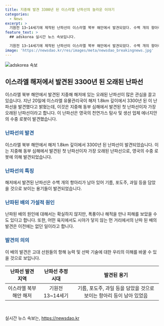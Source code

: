 ```yaml
---
title: 지중해 발견 3300년 된 이스라엘 난파선의 놀라운 이야기
categories:
  - News
excerpt: >
  기원전 13~14세기에 제작된 난파선이 이스라엘 북부 해안에서 발견되었다. 수백 개의 항아리가 남아 있는 3300년 된 난파선은 천연가스 탐사 및 생선업체 에너지안의 수중로봇에 의해 발견됐다. 이는 지중해 동부 심해에서 발견된 첫 난파선이자 가장 오래된 난파선으로, 배가 남겨진 이유는 불확실하지만 폭풍이나 해적을 만난 것으로 추정된다. 이 발견은 고대 선원의 능력에 대한 우리의 이해를 변화시킬 것으로 기대된다. (150자)
feature_text: >
  ## adskorea 실시간 뉴스 속보입니다.

  기원전 13~14세기에 제작된 난파선이 이스라엘 북부 해안에서 발견되었다. 수백 개의 항아리가 남아 있는 3300년 된 난파선은 천연가스 탐사 및 생선업체 에너지안의 수중로봇에 의해 발견됐다. 이는 지중해 동부 심해에서 발견된 첫 난파선이자 가장 오래된 난파선으로, 배가 남겨진 이유는 불확실하지만 폭풍이나 해적을 만난 것으로 추정된다. 이 발견은 고대 선원의 능력에 대한 우리의 이해를 변화시킬 것으로 기대된다. (150자)
image: 'https://newsdao.kr/res/images/meta/newsdao_breakingnews.jpg'
---
```


<p><img src="https://newsdao.kr/res/images/meta/newsdao_breakingnews.jpg" alt="adskorea 속보" /></p>

<h2 data-ke-size="size26">이스라엘 해저에서 발견된 3300년 된 오래된 난파선</h2>

<p data-ke-size="size16">이스라엘 북부 해안에서 발견된 지중해 해저에 있는 오래된 난파선이 많은 관심을 끌고 있습니다. 지난 20일에 이스라엘 유물관리국이 해저 1.8km 깊이에서 3300년 된 이 난파선을 발견했다고 밝혔는데, 이것은 지중해 동부 심해에서 발견된 첫 난파선이자 가장 오래된 난파선이라고 합니다. 이 난파선은 영국의 천연가스 탐사 및 생선 업체 에너지안의 수중 로봇이 발견했습니다.</p>

<h3><b><span style="color: #1a5490;">난파선의 발견</span></b></h3>

<p data-ke-size="size16">이스라엘 북부 해안에서 해저 1.8km 깊이에서 3300년 된 난파선이 발견되었습니다. 이는 지중해 동부 심해에서 발견된 첫 난파선이자 가장 오래된 난파선으로, 영국의 수중 로봇에 의해 발견되었습니다.</p>

<h3><b><span style="color: #1a5490;">난파선의 특징</span></b></h3>

<p data-ke-size="size16">해저에서 발견된 난파선은 수백 개의 항아리가 남아 있어 기름, 포도주, 과일 등을 담았을 것으로 보이는 용기들이 발견되었습니다.</p>

<h3><b><span style="color: #1a5490;">난파된 배의 가설적 원인</span></b></h3>

<p data-ke-size="size16">난파된 배의 원인에 대해서는 확실하지 않지만, 폭풍이나 해적을 만나 피해를 보았을 수도 있다고 합니다. 또한, 어떤 육지에서도 시야가 닿지 않는 먼 거리에서의 난파 된 배의 발견은 이전에는 없던 일이라고 합니다.</p>

<h3><b><span style="color: #1a5490;">발견의 의의</span></b></h3>

<p data-ke-size="size16">이 배의 발견은 고대 선원들의 항해 능력 및 선박 기술에 대한 우리의 이해를 바꿀 수 있을 것으로 보입니다.</p>

<table>
    <thead>
        <tr>
            <th style="text-align: center;">난파선 발견 지역</th>
            <th style="text-align: center;">난파선 추정 시대</th>
            <th style="text-align: center;">발견된 용기</th>
        </tr>
    </thead>
    <tbody>
        <tr>
            <td style="text-align: center;">이스라엘 북부 해안 해저</td>
            <td style="text-align: center;">기원전 13~14세기</td>
            <td style="text-align: center;">기름, 포도주, 과일 등을 담았을 것으로 보이는 항아리 등이 남아 있었음</td>
        </tr>
    </tbody>
</table>

<p data-ke-size="size16">&nbsp;</p>
실시간 뉴스 속보는, <a href="https://newsdao.kr" rel="dofollow">https://newsdao.kr</a>


